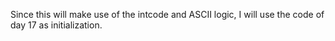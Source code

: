 Since this will make use of the intcode and ASCII logic, I will use the code of day 17 as initialization.
